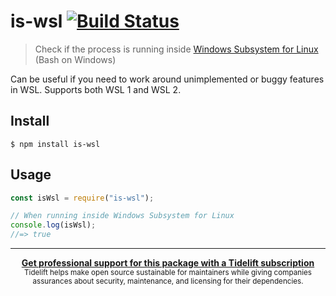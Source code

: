 # is-wsl [![Build Status](https://travis-ci.org/sindresorhus/is-wsl.svg?branch=master)](https://travis-ci.org/sindresorhus/is-wsl)

> Check if the process is running inside
> [Windows Subsystem for Linux](https://msdn.microsoft.com/commandline/wsl/about)
> (Bash on Windows)

Can be useful if you need to work around unimplemented or buggy features in WSL.
Supports both WSL 1 and WSL 2.

## Install

```
$ npm install is-wsl
```

## Usage

```js
const isWsl = require("is-wsl");

// When running inside Windows Subsystem for Linux
console.log(isWsl);
//=> true
```

---

<div align="center">
	<b>
		<a href="https://tidelift.com/subscription/pkg/npm-is-wsl?utm_source=npm-is-wsl&utm_medium=referral&utm_campaign=readme">Get professional support for this package with a Tidelift subscription</a>
	</b>
	<br>
	<sub>
		Tidelift helps make open source sustainable for maintainers while giving companies<br>assurances about security, maintenance, and licensing for their dependencies.
	</sub>
</div>
